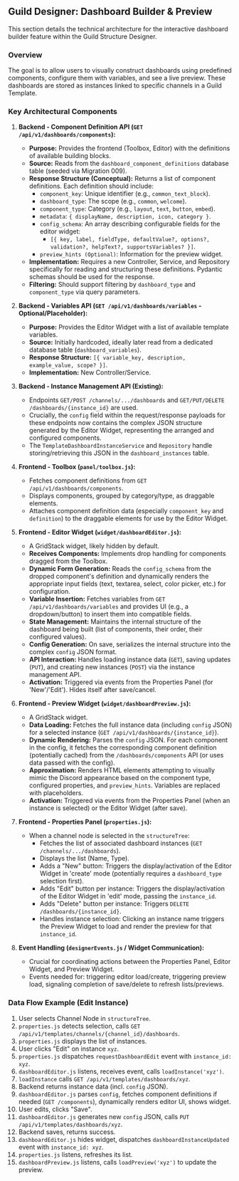 

## Guild Designer: Dashboard Builder & Preview

This section details the technical architecture for the interactive dashboard builder feature within the Guild Structure Designer.

### Overview

The goal is to allow users to visually construct dashboards using predefined components, configure them with variables, and see a live preview. These dashboards are stored as instances linked to specific channels in a Guild Template.

### Key Architectural Components

1.  **Backend - Component Definition API (`GET /api/v1/dashboards/components`):**
    *   **Purpose:** Provides the frontend (Toolbox, Editor) with the definitions of available building blocks.
    *   **Source:** Reads from the `dashboard_component_definitions` database table (seeded via Migration 009).
    *   **Response Structure (Conceptual):** Returns a list of component definitions. Each definition should include:
        *   `component_key`: Unique identifier (e.g., `common_text_block`).
        *   `dashboard_type`: The scope (e.g., `common`, `welcome`).
        *   `component_type`: Category (e.g., `layout`, `text`, `button`, `embed`).
        *   `metadata`: `{ displayName, description, icon, category }`.
        *   `config_schema`: An array describing configurable fields for the editor widget:
            *   `[{ key, label, fieldType, defaultValue?, options?, validation?, helpText?, supportsVariables? }]`.
        *   `preview_hints (Optional)`: Information for the preview widget.
    *   **Implementation:** Requires a new Controller, Service, and Repository specifically for reading and structuring these definitions. Pydantic schemas should be used for the response.
    *   **Filtering:** Should support filtering by `dashboard_type` and `component_type` via query parameters.

2.  **Backend - Variables API (`GET /api/v1/dashboards/variables` - Optional/Placeholder):**
    *   **Purpose:** Provides the Editor Widget with a list of available template variables.
    *   **Source:** Initially hardcoded, ideally later read from a dedicated database table (`dashboard_variables`).
    *   **Response Structure:** `[{ variable_key, description, example_value, scope? }]`.
    *   **Implementation:** New Controller/Service.

3.  **Backend - Instance Management API (Existing):**
    *   Endpoints `GET/POST /channels/.../dashboards` and `GET/PUT/DELETE /dashboards/{instance_id}` are used.
    *   Crucially, the `config` field within the request/response payloads for these endpoints now contains the complex JSON structure generated by the Editor Widget, representing the arranged and configured components.
    *   The `TemplateDashboardInstanceService` and `Repository` handle storing/retrieving this JSON in the `dashboard_instances` table.

4.  **Frontend - Toolbox (`panel/toolbox.js`):**
    *   Fetches component definitions from `GET /api/v1/dashboards/components`.
    *   Displays components, grouped by category/type, as draggable elements.
    *   Attaches component definition data (especially `component_key` and `definition`) to the draggable elements for use by the Editor Widget.

5.  **Frontend - Editor Widget (`widget/dashboardEditor.js`):**
    *   A GridStack widget, likely hidden by default.
    *   **Receives Components:** Implements drop handling for components dragged from the Toolbox.
    *   **Dynamic Form Generation:** Reads the `config_schema` from the dropped component's definition and dynamically renders the appropriate input fields (text, textarea, select, color picker, etc.) for configuration.
    *   **Variable Insertion:** Fetches variables from `GET /api/v1/dashboards/variables` and provides UI (e.g., a dropdown/button) to insert them into compatible fields.
    *   **State Management:** Maintains the internal structure of the dashboard being built (list of components, their order, their configured values).
    *   **Config Generation:** On save, serializes the internal structure into the complex `config` JSON format.
    *   **API Interaction:** Handles loading instance data (`GET`), saving updates (`PUT`), and creating new instances (`POST`) via the instance management API.
    *   **Activation:** Triggered via events from the Properties Panel (for 'New'/'Edit'). Hides itself after save/cancel.

6.  **Frontend - Preview Widget (`widget/dashboardPreview.js`):**
    *   A GridStack widget.
    *   **Data Loading:** Fetches the full instance data (including `config` JSON) for a selected instance (`GET /api/v1/dashboards/{instance_id}`).
    *   **Dynamic Rendering:** Parses the `config` JSON. For each component in the config, it fetches the corresponding component definition (potentially cached) from the `/dashboards/components` API (or uses data passed with the config).
    *   **Approximation:** Renders HTML elements attempting to visually mimic the Discord appearance based on the component type, configured properties, and `preview_hints`. Variables are replaced with placeholders.
    *   **Activation:** Triggered via events from the Properties Panel (when an instance is selected) or the Editor Widget (after save).

7.  **Frontend - Properties Panel (`properties.js`):**
    *   When a channel node is selected in the `structureTree`:
        *   Fetches the list of associated dashboard instances (`GET /channels/.../dashboards`).
        *   Displays the list (Name, Type).
        *   Adds a "New" button: Triggers the display/activation of the Editor Widget in 'create' mode (potentially requires a `dashboard_type` selection first).
        *   Adds "Edit" button per instance: Triggers the display/activation of the Editor Widget in 'edit' mode, passing the `instance_id`.
        *   Adds "Delete" button per instance: Triggers `DELETE /dashboards/{instance_id}`.
        *   Handles instance selection: Clicking an instance name triggers the Preview Widget to load and render the preview for that `instance_id`.

8.  **Event Handling (`designerEvents.js` / Widget Communication):**
    *   Crucial for coordinating actions between the Properties Panel, Editor Widget, and Preview Widget.
    *   Events needed for: triggering editor load/create, triggering preview load, signaling completion of save/delete to refresh lists/previews.

### Data Flow Example (Edit Instance)

1.  User selects Channel Node in `structureTree`.
2.  `properties.js` detects selection, calls `GET /api/v1/templates/channels/{channel_id}/dashboards`.
3.  `properties.js` displays the list of instances.
4.  User clicks "Edit" on instance `xyz`.
5.  `properties.js` dispatches `requestDashboardEdit` event with `instance_id: xyz`.
6.  `dashboardEditor.js` listens, receives event, calls `loadInstance('xyz')`.
7.  `loadInstance` calls `GET /api/v1/templates/dashboards/xyz`.
8.  Backend returns instance data (incl. `config` JSON).
9.  `dashboardEditor.js` parses `config`, fetches component definitions if needed (`GET /components`), dynamically renders editor UI, shows widget.
10. User edits, clicks "Save".
11. `dashboardEditor.js` generates new `config` JSON, calls `PUT /api/v1/templates/dashboards/xyz`.
12. Backend saves, returns success.
13. `dashboardEditor.js` hides widget, dispatches `dashboardInstanceUpdated` event with `instance_id: xyz`.
14. `properties.js` listens, refreshes its list.
15. `dashboardPreview.js` listens, calls `loadPreview('xyz')` to update the preview.
